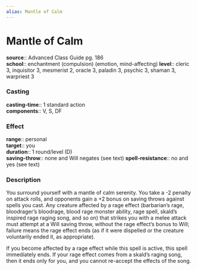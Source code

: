 ```yaml
---
alias: Mantle of Calm
---
```


# Mantle of Calm 

**source**:: Advanced Class Guide pg. 186  
**school**:: enchantment (compulsion) (emotion, mind-affecting)
**level**:: cleric 3, inquisitor 3, mesmerist 2, oracle 3, paladin 3, psychic 3, shaman 3, warpriest 3

### Casting 

**casting-time**:: 1 standard action  
**components**:: V, S, DF

### Effect 

**range**:: personal  
**target**:: you  
**duration**:: 1 round/level (D)  
**saving-throw**:: none and Will negates (see text)
**spell-resistance**:: no and yes (see text)

### Description 

You surround yourself with a mantle of calm serenity. You take a -2 penalty on attack rolls, and opponents gain a +2 bonus on saving throws against spells you cast. Any creature affected by a rage effect (barbarian’s rage, bloodrager’s bloodrage, blood rage monster ability, rage spell, skald’s inspired rage raging song, and so on) that strikes you with a melee attack must attempt at a Will saving throw, without the rage effect’s bonus to Will; failure means the rage effect ends (as if it were dispelled or the creature voluntarily ended it, as appropriate).  
  
If you become affected by a rage effect while this spell is active, this spell immediately ends. If your rage effect comes from a skald’s raging song, then it ends only for you, and you cannot re-accept the effects of the song.
